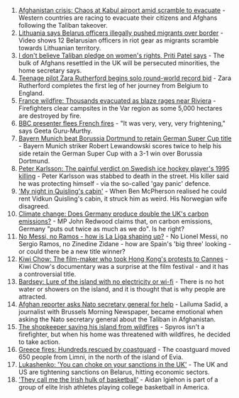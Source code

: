 1. [Afghanistan crisis: Chaos at Kabul airport amid scramble to evacuate](https://www.bbc.co.uk/news/world-europe-58256696) - Western countries are racing to evacuate their citizens and Afghans following the Taliban takeover.
2. [Lithuania says Belarus officers illegally pushed migrants over border](https://www.bbc.co.uk/news/world-europe-58255448) - Video shows 12 Belarusian officers in riot gear as migrants scramble towards Lithuanian territory.
3. [I don't believe Taliban pledge on women's rights, Priti Patel says](https://www.bbc.co.uk/news/uk-58250211) - The bulk of Afghans resettled in the UK will be persecuted minorities, the home secretary says.
4. [Teenage pilot Zara Rutherford begins solo round-world record bid](https://www.bbc.co.uk/news/uk-england-hampshire-58256386) - Zara Rutherford completes the first leg of her journey from Belgium to England.
5. [France wildfire: Thousands evacuated as blaze rages near Riviera](https://www.bbc.co.uk/news/world-europe-58243066) - Firefighters clear campsites in the Var region as some 5,000 hectares are destroyed by fire.
6. [BBC presenter flees French fires](https://www.bbc.co.uk/news/world-europe-58250658) - "It was very, very, very frightening," says Geeta Guru-Murthy.
7. [Bayern Munich beat Borussia Dortmund to retain German Super Cup title](https://www.bbc.co.uk/sport/football/58252684) - Bayern Munich striker Robert Lewandowski scores twice to help his side retain the German Super Cup with a 3-1 win over Borussia Dortmund.
8. [Peter Karlsson: The painful verdict on Swedish ice hockey player's 1995 killing](https://www.bbc.co.uk/sport/ice-hockey/58101549) - Peter Karlsson was stabbed to death in the street. His killer said he was protecting himself - via the so-called 'gay panic' defence.
9. ['My night in Quisling's cabin'](https://www.bbc.co.uk/news/stories-58208551) - When Ben McPherson realised he could rent Vidkun Quisling's cabin, it struck him as weird. His Norwegian wife disagreed.
10. [Climate change: Does Germany produce double the UK's carbon emissions?](https://www.bbc.co.uk/news/58148881) - MP John Redwood claims that, on carbon emissions, Germany "puts out twice as much as we do". Is he right?
11. [No Messi, no Ramos - how is La Liga shaping up?](https://www.bbc.co.uk/sport/football/58092275) - No Lionel Messi, no Sergio Ramos, no Zinedine Zidane - how are Spain's 'big three' looking - or could there be a new title winner?
12. [Kiwi Chow: The film-maker who took Hong Kong's protests to Cannes](https://www.bbc.co.uk/news/world-asia-58196411) - Kiwi Chow's documentary was a surprise at the film festival - and it has a controversial title.
13. [Bardsey: Lure of the island with no electricity or wi-fi](https://www.bbc.co.uk/news/uk-wales-58180169) - There is no hot water or showers on the island, and it is thought that is why people are attracted.
14. [Afghan reporter asks Nato secretary general for help](https://www.bbc.co.uk/news/world-asia-58250062) - Lailuma Sadid, a journalist with Brussels Morning Newspaper, became emotional when asking the Nato secretary general about the Taliban in Afghanistan.
15. [The shopkeeper saving his island from wildfires](https://www.bbc.co.uk/news/world-europe-58177493) - Spyros isn't a firefighter, but when his home was threatened with wildfires, he decided to take action.
16. [Greece fires: Hundreds rescued by coastguard](https://www.bbc.co.uk/news/world-europe-58128033) - The coastguard moved 650 people from Limni, in the north of the island of Evia.
17. [Lukashenko: 'You can choke on your sanctions in the UK'](https://www.bbc.co.uk/news/world-europe-58150328) - The UK and US are tightening sanctions on Belarus, hitting economic sectors.
18. ['They call me the Irish hulk of basketball'](https://www.bbc.co.uk/news/world-europe-58017676) - Aidan Igiehon is part of a group of elite Irish athletes playing college basketball in America.
